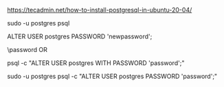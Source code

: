 https://tecadmin.net/how-to-install-postgresql-in-ubuntu-20-04/

sudo -u postgres psql

ALTER USER postgres PASSWORD 'newpassword';


\password
OR

psql -c "ALTER USER postgres WITH PASSWORD 'password';" 

sudo -u postgres psql -c "ALTER USER postgres PASSWORD 'password';"















